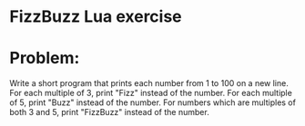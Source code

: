 # FizzBuzz Lua exercise

# Problem:
Write a short program that prints each number from 1 to 100 on a new line.
For each multiple of 3, print "Fizz" instead of the number. 
For each multiple of 5, print "Buzz" instead of the number. 
For numbers which are multiples of both 3 and 5, print "FizzBuzz" instead of the number.
